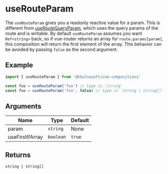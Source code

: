 # useRouteParam
The `useRouteParam` gives you a readonly reactive value for a param. This is different from [useRouteQueryParam](https://github.com/khulnasoft-lab/vue-compositions/tree/main/src/useRouteQueryParam), which uses the query params of the route and is writable. By default `useRouteParam` assumes you want `Ref<string>` back, so if vue-router returns an array for `route.params[param]`, this composition will return the first element of the array. This behavior can be avoided by passing `false` as the second argument.

## Example
```typescript
import { useRouteParam } from '@khulnasoft/vue-compositions'

const foo = useRouteParam('foo') // type is `string`
const foo = useRouteParam('foo', false) // type is `string | string[]`
```

## Arguments
| Name         | Type                 | Default |
|--------------|----------------------|---------|
| param        | `string`             | None    |
| useFirstIfArray        | `boolean`             | `true`    |

## Returns
`string | string[]`
